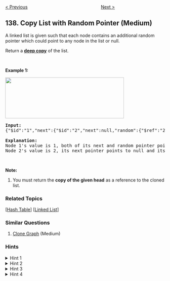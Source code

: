 <!--|This file generated by command(leetcode description); DO NOT EDIT.    |-->
<!--+----------------------------------------------------------------------+-->
<!--|@author    Openset <openset.wang@gmail.com>                           |-->
<!--|@link      https://github.com/openset                                 |-->
<!--|@home      https://github.com/openset/leetcode                        |-->
<!--+----------------------------------------------------------------------+-->

[< Previous](https://github.com/openset/leetcode/tree/master/problems/single-number-ii "Single Number II")
　　　　　　　　　　　　　　　　
[Next >](https://github.com/openset/leetcode/tree/master/problems/word-break "Word Break")

## 138. Copy List with Random Pointer (Medium)

<p>A linked list is given such that each node contains an additional random pointer which could point to any node in the list or null.</p>

<p>Return a <a href="https://en.wikipedia.org/wiki/Object_copying#Deep_copy" target="_blank"><strong>deep copy</strong></a> of the list.</p>

<p>&nbsp;</p>

<p><strong>Example 1:</strong></p>

<p><strong><img alt="" src="https://discuss.leetcode.com/uploads/files/1470150906153-2yxeznm.png" style="width: 375px; height: 129px;" /></strong></p>

<pre>
<strong>Input:
</strong><span id="example-input-1-1">{&quot;$id&quot;:&quot;1&quot;,&quot;next&quot;:{&quot;$id&quot;:&quot;2&quot;,&quot;next&quot;:null,&quot;random&quot;:{&quot;$ref&quot;:&quot;2&quot;},&quot;val&quot;:2},&quot;random&quot;:{&quot;$ref&quot;:&quot;2&quot;},&quot;val&quot;:1}
</span>
<b>Explanation:
</b>Node 1&#39;s value is 1, both of its next and random pointer points to Node 2.
Node 2&#39;s value is 2, its next pointer points to null and its random pointer points to itself.
</pre>

<p>&nbsp;</p>

<p><strong>Note:</strong></p>

<ol>
	<li>You must return the <strong>copy of the given head</strong>&nbsp;as a reference to the cloned list.</li>
</ol>

### Related Topics
  [[Hash Table](https://github.com/openset/leetcode/tree/master/tag/hash-table/README.md)]
  [[Linked List](https://github.com/openset/leetcode/tree/master/tag/linked-list/README.md)]

### Similar Questions
  1. [Clone Graph](https://github.com/openset/leetcode/tree/master/problems/clone-graph) (Medium)

### Hints
<details>
<summary>Hint 1</summary>
Just iterate the linked list and create copies of the nodes on the go. Since a node can be referenced from multiple nodes due to the random pointers, make sure you are not making multiple copies of the same node.
</details>
<details>
<summary>Hint 2</summary>
You may want to use extra space to keep <b>old node ---> new node</b> mapping to prevent creating multiples copies of same node.
</details>
<details>
<summary>Hint 3</summary>
We can avoid using extra space for old node ---> new node mapping, by tweaking the original linked list. Simply interweave the nodes of the old and copied list. 
For e.g.
<pre>
Old List: A --> B --> C --> D
InterWeaved List: A --> A' --> B --> B' --> C --> C' --> D --> D'
</pre>
</details>
<details>
<summary>Hint 4</summary>
The interweaving is done using <b>next</b> pointers and we can make use of interweaved structure to get the correct reference nodes for <b>random</b> pointers.
</details>
